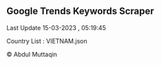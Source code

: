 

## Google Trends Keywords Scraper 
 
Last Update 15-03-2023 , 05:19:45

Country List :
VIETNAM.json



© Abdul Muttaqin 
